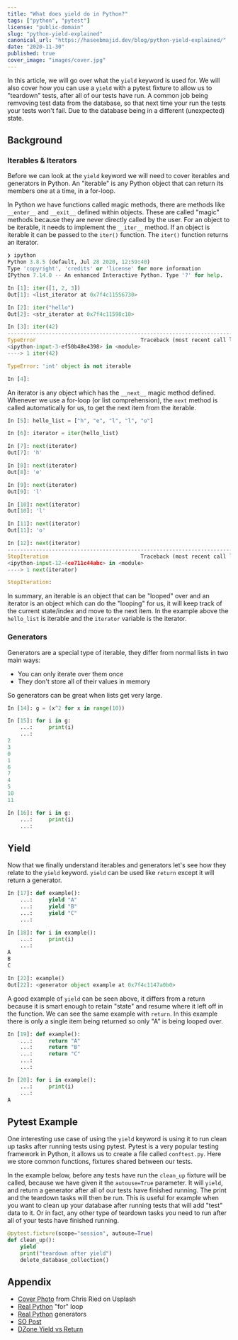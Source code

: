 ```yaml
---
title: "What does yield do in Python?"
tags: ["python", "pytest"]
license: "public-domain"
slug: "python-yield-explained"
canonical_url: "https://haseebmajid.dev/blog/python-yield-explained/"
date: "2020-11-30"
published: true
cover_image: "images/cover.jpg"
---
```


In this article, we will go over what the `yield` keyword is used for. We will also cover how you can use a `yield`
with a pytest fixture to allow us to "teardown" tests, after all of our tests have run. A common job being remvoving
test data from the database, so that next time your run the tests your tests won't fail. Due to the database being
in a different (unexpected) state.

## Background

### Iterables & Iterators

Before we can look at the `yield` keyword we will need to cover iterables and generators in Python. An "iterable" is
any Python object that can return its members one at a time, in a for-loop.

In Python we have functions called magic methods, there are methods like `__enter__` and `__exit__` defined within
objects. These are called "magic" methods because they are never directly called by the user. For an object to be
iterable, it needs to implement the `__iter__` method. If an object is iterable it can be passed to the `iter()`
function. The `iter()` function returns an iterator.

```python
❯ ipython
Python 3.8.5 (default, Jul 28 2020, 12:59:40)
Type 'copyright', 'credits' or 'license' for more information
IPython 7.14.0 -- An enhanced Interactive Python. Type '?' for help.

In [1]: iter([1, 2, 3])
Out[1]: <list_iterator at 0x7f4c11556730>

In [2]: iter("hello")
Out[2]: <str_iterator at 0x7f4c11598c10>

In [3]: iter(42)
---------------------------------------------------------------------------
TypeError                                 Traceback (most recent call last)
<ipython-input-3-ef50b48e4398> in <module>
----> 1 iter(42)

TypeError: 'int' object is not iterable

In [4]:
```

An iterator is any object which has the `__next__` magic method defined. Whenever we use a for-loop
(or list comprehension), the `next` method is called automatically for us, to get the next item from
the iterable.

```python
In [5]: hello_list = ["h", "e", "l", "l", "o"]

In [6]: iterator = iter(hello_list)

In [7]: next(iterator)
Out[7]: 'h'

In [8]: next(iterator)
Out[8]: 'e'

In [9]: next(iterator)
Out[9]: 'l'

In [10]: next(iterator)
Out[10]: 'l'

In [11]: next(iterator)
Out[11]: 'o'

In [12]: next(iterator)
---------------------------------------------------------------------------
StopIteration                             Traceback (most recent call last)
<ipython-input-12-4ce711c44abc> in <module>
----> 1 next(iterator)

StopIteration:
```

In summary, an iterable is an object that can be "looped" over and an iterator is an object which can
do the "looping" for us, it will keep track of the current state/index and move to the next item.
In the example above the `hello_list` is iterable and the `iterator` variable is the iterator.

### Generators

Generators are a special type of iterable, they differ from normal lists in two main ways:

- You can only iterate over them once
- They don't store all of their values in memory

So generators can be great when lists get very large.

```python
In [14]: g = (x^2 for x in range(10))

In [15]: for i in g:
    ...:     print(i)
    ...:
2
3
0
1
6
7
4
5
10
11

In [16]: for i in g:
    ...:     print(i)
    ...:
```

## Yield

Now that we finally understand iterables and generators let's see how they relate to the `yield` keyword. `yield` can be
used like `return` except it will return a generator.

```python
In [17]: def example():
    ...:     yield "A"
    ...:     yield "B"
    ...:     yield "C"
    ...:

In [18]: for i in example():
    ...:     print(i)
    ...:
A
B
C

In [22]: example()
Out[22]: <generator object example at 0x7f4c1147a0b0>
```

A good example of `yield` can be seen above, it differs from a return because it is smart enough to retain "state"
and resume where it left off in the function. We can see the same example with `return`. In this example there is only
a single item being returned so only "A" is being looped over.

```python
In [19]: def example():
    ...:     return "A"
    ...:     return "B"
    ...:     return "C"
    ...:
    ...:

In [20]: for i in example():
    ...:     print(i)
    ...:
A
```

## Pytest Example

One interesting use case of using the `yield` keyword is using it to run clean up tasks after running tests using
pytest. Pytest is a very popular testing framework in Python, it allows us to create a file called `conftest.py`.
Here we store common functions, fixtures shared between our tests.

In the example below, before any tests have run the `clean_up` fixture will be called, because we have given
it the `autouse=True` parameter. It will `yield`, and return a generator after all of our tests have finished
running. The print and the teardown tasks will then be run. This is useful for example when you want to clean up
your database after running tests that will add "test" data to it. Or in fact, any other type of teardown tasks
you need to run after all of your tests have finished running.

```python:title=conftest.py
@pytest.fixture(scope="session", autouse=True)
def clean_up():
    yield
    print("teardown after yield")
    delete_database_collection()
```

## Appendix

- [Cover Photo](https://unsplash.com/photos/ieic5Tq8YMk) from Chris Ried on Usplash
- [Real Python](https://realpython.com/python-for-loop/) "for" loop
- [Real Python](https://realpython.com/introduction-to-python-generators/) generators
- [SO Post](https://stackoverflow.com/questions/231767/what-does-the-yield-keyword-do)
- [DZone Yield vs Return](https://dzone.com/articles/when-to-use-yield-instead-of-return-in-python)
